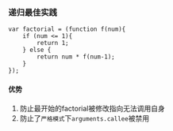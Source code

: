 ### 递归最佳实践

```
var factorial = (function f(num){
    if (num <= 1){
        return 1;
    } else {
        return num * f(num-1);
    }
});
```

#### 优势
1. 防止最开始的factorial被修改指向无法调用自身
2. 防止了`严格模式`下`arguments.callee`被禁用



